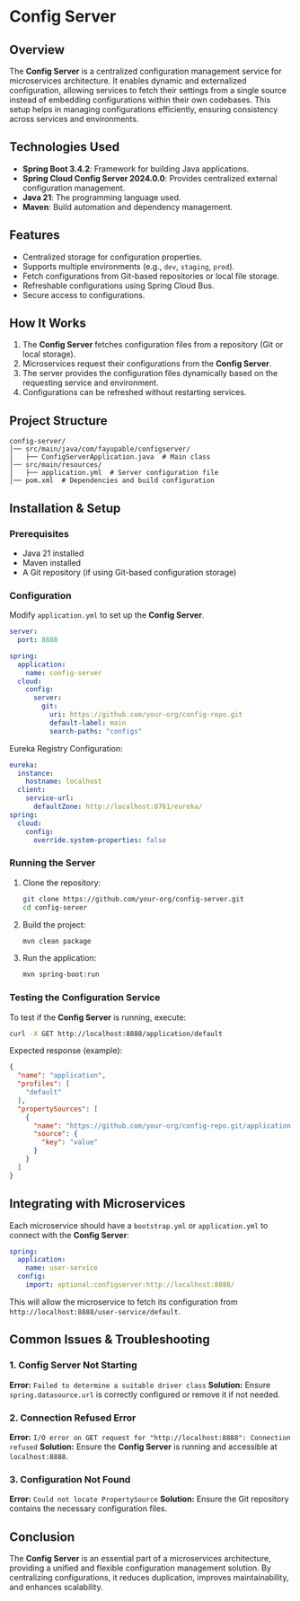 
# Config Server

## Overview

The **Config Server** is a centralized configuration management service for microservices architecture. It enables dynamic and externalized configuration, allowing services to fetch their settings from a single source instead of embedding configurations within their own codebases. This setup helps in managing configurations efficiently, ensuring consistency across services and environments.

## Technologies Used

- **Spring Boot 3.4.2**: Framework for building Java applications.
- **Spring Cloud Config Server 2024.0.0**: Provides centralized external configuration management.
- **Java 21**: The programming language used.
- **Maven**: Build automation and dependency management.

## Features

- Centralized storage for configuration properties.
- Supports multiple environments (e.g., `dev`, `staging`, `prod`).
- Fetch configurations from Git-based repositories or local file storage.
- Refreshable configurations using Spring Cloud Bus.
- Secure access to configurations.

## How It Works

1. The **Config Server** fetches configuration files from a repository (Git or local storage).
2. Microservices request their configurations from the **Config Server**.
3. The server provides the configuration files dynamically based on the requesting service and environment.
4. Configurations can be refreshed without restarting services.

## Project Structure

```
config-server/
│── src/main/java/com/fayupable/configserver/
│   ├── ConfigServerApplication.java  # Main class
│── src/main/resources/
│   ├── application.yml  # Server configuration file
│── pom.xml  # Dependencies and build configuration
```

## Installation & Setup

### Prerequisites

- Java 21 installed
- Maven installed
- A Git repository (if using Git-based configuration storage)

### Configuration

Modify `application.yml` to set up the **Config Server**.

```yaml
server:
  port: 8888

spring:
  application:
    name: config-server
  cloud:
    config:
      server:
        git:
          uri: https://github.com/your-org/config-repo.git
          default-label: main
          search-paths: "configs"
```

Eureka Registry Configuration:

```yaml
eureka:
  instance:
    hostname: localhost
  client:
    service-url:
      defaultZone: http://localhost:8761/eureka/
spring:
  cloud:
    config:
      override.system-properties: false
```

### Running the Server

1. Clone the repository:
   ```sh
   git clone https://github.com/your-org/config-server.git
   cd config-server
   ```
2. Build the project:
   ```sh
   mvn clean package
   ```
3. Run the application:
   ```sh
   mvn spring-boot:run
   ```

### Testing the Configuration Service

To test if the **Config Server** is running, execute:

```sh
curl -X GET http://localhost:8888/application/default
```

Expected response (example):

```json
{
  "name": "application",
  "profiles": [
    "default"
  ],
  "propertySources": [
    {
      "name": "https://github.com/your-org/config-repo.git/application.yml",
      "source": {
        "key": "value"
      }
    }
  ]
}
```

## Integrating with Microservices

Each microservice should have a `bootstrap.yml` or `application.yml` to connect with the **Config Server**:

```yaml
spring:
  application:
    name: user-service
  config:
    import: optional:configserver:http://localhost:8888/
```

This will allow the microservice to fetch its configuration from `http://localhost:8888/user-service/default`.

## Common Issues & Troubleshooting

### 1. Config Server Not Starting

**Error:** `Failed to determine a suitable driver class`
**Solution:** Ensure `spring.datasource.url` is correctly configured or remove it if not needed.

### 2. Connection Refused Error

**Error:** `I/O error on GET request for "http://localhost:8888": Connection refused`
**Solution:** Ensure the **Config Server** is running and accessible at `localhost:8888`.

### 3. Configuration Not Found

**Error:** `Could not locate PropertySource`
**Solution:** Ensure the Git repository contains the necessary configuration files.

## Conclusion

The **Config Server** is an essential part of a microservices architecture, providing a unified and flexible configuration management solution. By centralizing configurations, it reduces duplication, improves maintainability, and enhances scalability.